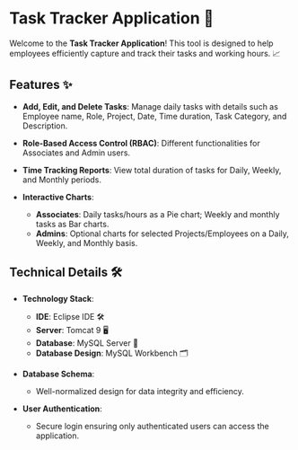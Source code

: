 # Task Tracker Application 🚀

Welcome to the **Task Tracker Application**! This tool is designed to help employees efficiently capture and track their tasks and working hours. 📈

## Features ✨

- **Add, Edit, and Delete Tasks**: Manage daily tasks with details such as Employee name, Role, Project, Date, Time duration, Task Category, and Description.
  
- **Role-Based Access Control (RBAC)**: Different functionalities for Associates and Admin users.

- **Time Tracking Reports**: View total duration of tasks for Daily, Weekly, and Monthly periods.

- **Interactive Charts**:
  - **Associates**: Daily tasks/hours as a Pie chart; Weekly and monthly tasks as Bar charts.
  - **Admins**: Optional charts for selected Projects/Employees on a Daily, Weekly, and Monthly basis.

## Technical Details 🛠️

- **Technology Stack**:
  - **IDE**: Eclipse IDE 🛠️
  - **Server**: Tomcat 9 🖥️
  - **Database**: MySQL Server 💾
  - **Database Design**: MySQL Workbench 🗂️

- **Database Schema**:
  - Well-normalized design for data integrity and efficiency.

- **User Authentication**:
  - Secure login ensuring only authenticated users can access the application.

